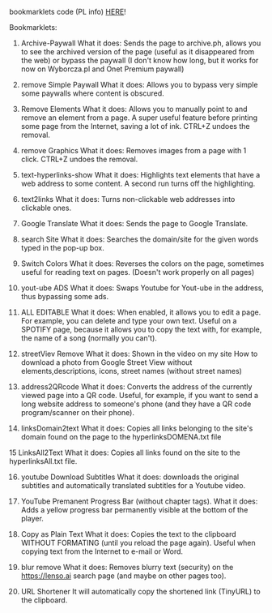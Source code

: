 bookmarklets code (PL info)  [HERE](https://sites.google.com/view/bookmarklets-m7400/strona-g%C5%82%C3%B3wna)!

Bookmarklets:

1. Archive-Paywall
What it does: Sends the page to archive.ph, allows you to see the archived version of the page (useful as it disappeared from the web) or bypass the paywall (I don't know how long, but it works for now on Wyborcza.pl and Onet Premium paywall)

2. remove Simple Paywall
What it does: Allows you to bypass very simple some paywalls where content is obscured.

3. Remove Elements
What it does: Allows you to manually point to and remove an element from a page. A super useful feature before printing some page from the Internet, saving a lot of ink. CTRL+Z undoes the removal.

4. remove Graphics
What it does: Removes images from a page with 1 click. CTRL+Z undoes the removal.

5. text-hyperlinks-show
What it does: Highlights text elements that have a web address to some content. A second run turns off the highlighting.

6. text2links
What it does: Turns non-clickable web addresses into clickable ones. 

7. Google Translate
What it does: Sends the page to Google Translate.

8. search Site
What it does: Searches the domain/site for the given words typed in the pop-up box.

9. Switch Colors
What it does: Reverses the colors on the page, sometimes useful for reading text on pages. (Doesn't work properly on all pages)

10. yout-ube ADS
What it does: Swaps Youtube for Yout-ube in the address, thus bypassing some ads.

11. ALL EDITABLE
What it does: When enabled, it allows you to edit a page. For example, you can delete and type your own text. 
Useful on a SPOTIFY page, because it allows you to copy the text with, for example, the name of a song (normally you can't).

12. streetViev Remove
What it does: Shown in the video on my site
How to download a photo from Google Street View without elements,descriptions, icons, street names (without street names)

13. address2QRcode
What it does: Converts the address of the currently viewed page into a QR code. Useful, for example, if you want to send a long website address to someone's phone (and they have a QR code program/scanner on their phone). 

14. linksDomain2text
What it does: Copies all links belonging to the site's domain found on the page to the hyperlinksDOMENA.txt file

15 LinksAll2Text
What it does: Copies all links found on the site to the hyperlinksAll.txt file.

16. youtube Download Subtitles
What it does: downloads the original subtitles and automatically translated subtitles for a Youtube video.

17. YouTube Premanent Progress Bar (without chapter tags).
What it does: Adds a yellow progress bar permanently visible at the bottom of the player.

18. Copy as Plain Text
What it does: Copies the text to the clipboard WITHOUT FORMATING (until you reload the page again). Useful when copying text from the Internet to e-mail or Word.

19. blur remove
What it does: Removes blurry text (security) on the https://lenso.ai search page (and maybe on other pages too).

20. URL Shortener
It will automatically copy the shortened link (TinyURL) to the clipboard.

